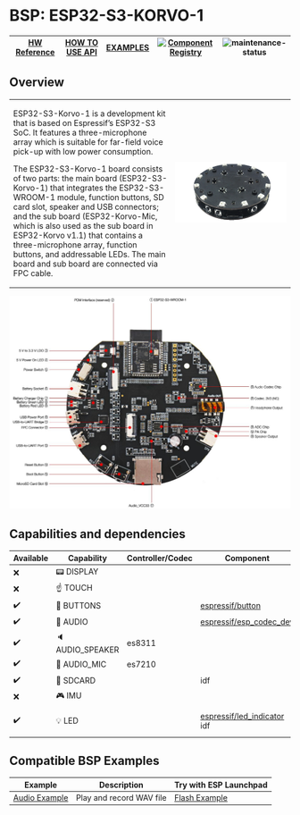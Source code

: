 # BSP: ESP32-S3-KORVO-1

| [HW Reference](https://github.com/espressif/esp-skainet/blob/master/docs/en/hw-reference/esp32s3/user-guide-korvo-1.md) | [HOW TO USE API](https://github.com/espressif/esp-bsp/blob/master/docu/how_to_use.md) | [EXAMPLES](#compatible-bsp-examples) | [![Component Registry](https://components.espressif.com/components/espressif/esp32_s3_korvo_1/badge.svg)](https://components.espressif.com/components/espressif/esp32_s3_korvo_1) | ![maintenance-status](https://img.shields.io/badge/maintenance-actively--developed-brightgreen.svg) |
| --- | --- | --- | --- | -- |

## Overview

<table>
<tr><td>

ESP32-S3-Korvo-1 is a development kit that is based on Espressif’s ESP32-S3 SoC. It features a three-microphone array which is suitable for far-field voice pick-up with low power consumption.

The ESP32-S3-Korvo-1 board consists of two parts: the main board (ESP32-S3-Korvo-1) that integrates the ESP32-S3-WROOM-1 module, function buttons, SD card slot, speaker and USB connectors; and the sub board (ESP32-Korvo-Mic, which is also used as the sub board in ESP32-Korvo v1.1) that contains a three-microphone array, function buttons, and addressable LEDs. The main board and sub board are connected via FPC cable.

</td><td width="200">
  <img src="doc/esp32_s3_korvo_1.webp">
</td></tr>
</table>

![alt text](doc/s3_korvo_1.png)

## Capabilities and dependencies

<div align="center">
<!-- START_DEPENDENCIES -->

|     Available    |       Capability      |Controller/Codec|                                               Component                                              |       Version       |
|------------------|-----------------------|----------------|------------------------------------------------------------------------------------------------------|---------------------|
|        :x:       |    :pager: DISPLAY    |                |                                                                                                      |                     |
|        :x:       |    :point_up: TOUCH   |                |                                                                                                      |                     |
|:heavy_check_mark:| :radio_button: BUTTONS|                |           [espressif/button](https://components.espressif.com/components/espressif/button)           |          ^4         |
|:heavy_check_mark:|  :musical_note: AUDIO |                |    [espressif/esp_codec_dev](https://components.espressif.com/components/espressif/esp_codec_dev)    |        ~1.1.0       |
|:heavy_check_mark:|:speaker: AUDIO_SPEAKER|     es8311     |                                                                                                      |                     |
|:heavy_check_mark:| :microphone: AUDIO_MIC|     es7210     |                                                                                                      |                     |
|:heavy_check_mark:|  :floppy_disk: SDCARD |                |                                                  idf                                                 |        >=4.4        |
|        :x:       |    :video_game: IMU   |                |                                                                                                      |                     |
|:heavy_check_mark:|       :bulb: LED      |                |[espressif/led_indicator](https://components.espressif.com/components/espressif/led_indicator)<br/>idf|>=0.7,<=0.8<br/>>=4.4|

<!-- END_DEPENDENCIES -->
</div>

## Compatible BSP Examples

<div align="center">
<!-- START_EXAMPLES -->

| Example | Description | Try with ESP Launchpad |
| ------- | ----------- | ---------------------- |
| [Audio Example](https://github.com/espressif/esp-bsp/tree/master/examples/audio) | Play and record WAV file | [Flash Example](https://espressif.github.io/esp-launchpad/?flashConfigURL=https://espressif.github.io/esp-bsp/config.toml&app=audio) |

<!-- END_EXAMPLES -->
</div>
